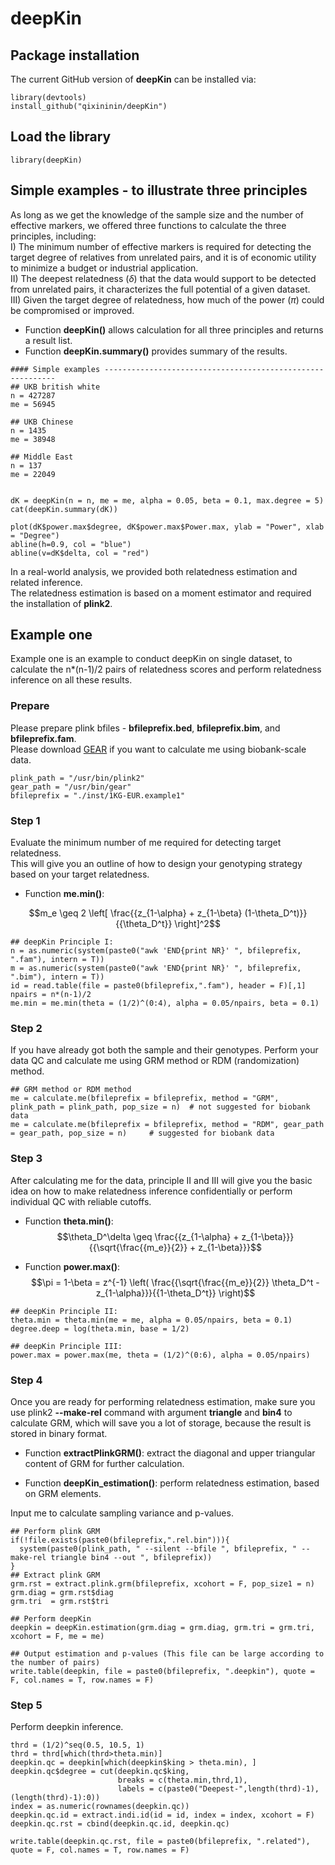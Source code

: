 
# deepKin

## Package installation
The current GitHub version of **deepKin** can be installed via:
```
library(devtools)
install_github("qixininin/deepKin")
```

## Load the library
```
library(deepKin)
```

## Simple examples - to illustrate three principles
As long as we get the knowledge of the sample size and the number of effective markers, we offered three functions to calculate the three principles, including:    
I) The minimum number of effective markers is required for detecting the target degree of relatives from unrelated pairs, and it is of economic utility to minimize a budget or industrial application.    
II) The deepest relatedness ($\delta$) that the data would support to be detected from unrelated pairs, it characterizes the full potential of a given dataset.    
III) Given the target degree of relatedness, how much of the power ($\pi$) could be compromised or improved.


- Function **deepKin()** allows calculation for all three principles and returns a result list.
- Function **deepKin.summary()** provides summary of the results.
```
#### Simple examples -----------------------------------------------------------
## UKB british white
n = 427287
me = 56945

## UKB Chinese
n = 1435
me = 38948

## Middle East
n = 137
me = 22049


dK = deepKin(n = n, me = me, alpha = 0.05, beta = 0.1, max.degree = 5)
cat(deepKin.summary(dK))

plot(dK$power.max$degree, dK$power.max$Power.max, ylab = "Power", xlab = "Degree")
abline(h=0.9, col = "blue")
abline(v=dK$delta, col = "red")
```

In a real-world analysis, we provided both relatedness estimation and related inference.    
The relatedness estimation is based on a moment estimator and required the installation of **plink2**.    

## Example one
Example one is an example to conduct deepKin on single dataset, to calculate the n*(n-1)/2 pairs of relatedness scores and perform relatedness inference on all these results.

### Prepare
Please prepare plink bfiles - **bfileprefix.bed**, **bfileprefix.bim**, and **bfileprefix.fam**.   
Please download [GEAR](https://github.com/gc5k/GEAR) if you want to calculate me using biobank-scale data.   
```
plink_path = "/usr/bin/plink2"
gear_path = "/usr/bin/gear"
bfileprefix = "./inst/1KG-EUR.example1"
```

### Step 1
Evaluate the minimum number of me required for detecting target relatedness.    
This will give you an outline of how to design your genotyping strategy based on your target relatedness.     
- Function **me.min()**:

$$m_e \geq 2 \left[ \frac{{z_{1-\alpha} + z_{1-\beta} (1-\theta_D^t)}}{{\theta_D^t}} \right]^2$$


```
## deepKin Principle I:  
n = as.numeric(system(paste0("awk 'END{print NR}' ", bfileprefix, ".fam"), intern = T))
m = as.numeric(system(paste0("awk 'END{print NR}' ", bfileprefix, ".bim"), intern = T))
id = read.table(file = paste0(bfileprefix,".fam"), header = F)[,1]
npairs = n*(n-1)/2
me.min = me.min(theta = (1/2)^(0:4), alpha = 0.05/npairs, beta = 0.1)
```

### Step 2
If you have already got both the sample and their genotypes. Perform your data QC and calculate me using GRM method or RDM (randomization) method.    

```
## GRM method or RDM method
me = calculate.me(bfileprefix = bfileprefix, method = "GRM", plink_path = plink_path, pop_size = n)  # not suggested for biobank data
me = calculate.me(bfileprefix = bfileprefix, method = "RDM", gear_path = gear_path, pop_size = n)     # suggested for biobank data
```

### Step 3
After calculating me for the data, principle II and III will give you the basic idea on how to make relatedness inference confidentially or perform individual QC with reliable cutoffs.    

- Function **theta.min()**:    
$$\theta_D^\delta \geq \frac{{z_{1-\alpha} + z_{1-\beta}}}{{\sqrt{\frac{{m_e}}{2}} + z_{1-\beta}}}$$  

- Function **power.max()**:    
$$\pi = 1-\beta = z^{-1} \left( \frac{{\sqrt{\frac{{m_e}}{2}} \theta_D^t - z_{1-\alpha}}}{{1-\theta_D^t}} \right)$$

```
## deepKin Principle II:
theta.min = theta.min(me = me, alpha = 0.05/npairs, beta = 0.1)
degree.deep = log(theta.min, base = 1/2)

## deepKin Principle III:
power.max = power.max(me, theta = (1/2)^(0:6), alpha = 0.05/npairs)
```

### Step 4
Once you are ready for performing relatedness estimation, make sure you use plink2 **--make-rel** command with argument **triangle** and **bin4** to calculate GRM, which will save you a lot of storage, because the result is stored in binary format.    

- Function **extractPlinkGRM()**: extract the diagonal and upper triangular content of GRM for further calculation.    

- Function **deepKin_estimation()**: perform relatedness estimation, based on GRM elements.    

Input me to calculate sampling variance and p-values.    


```
## Perform plink GRM
if(!file.exists(paste0(bfileprefix,".rel.bin"))){
  system(paste0(plink_path, " --silent --bfile ", bfileprefix, " --make-rel triangle bin4 --out ", bfileprefix))
}
## Extract plink GRM
grm.rst = extract.plink.grm(bfileprefix, xcohort = F, pop_size1 = n)
grm.diag = grm.rst$diag
grm.tri  = grm.rst$tri

## Perform deepKin
deepkin = deepKin.estimation(grm.diag = grm.diag, grm.tri = grm.tri, xcohort = F, me = me)

## Output estimation and p-values (This file can be large according to the number of pairs)
write.table(deepkin, file = paste0(bfileprefix, ".deepkin"), quote = F, col.names = T, row.names = F)
```

### Step 5
Perform deepkin inference.    
```
thrd = (1/2)^seq(0.5, 10.5, 1)
thrd = thrd[which(thrd>theta.min)]
deepkin.qc = deepkin[which(deepkin$king > theta.min), ]
deepkin.qc$degree = cut(deepkin.qc$king,
                        breaks = c(theta.min,thrd,1),
                        labels = c(paste0("Deepest-",length(thrd)-1), (length(thrd)-1):0))
index = as.numeric(rownames(deepkin.qc))
deepkin.qc.id = extract.indi.id(id = id, index = index, xcohort = F)
deepkin.qc.rst = cbind(deepkin.qc.id, deepkin.qc)

write.table(deepkin.qc.rst, file = paste0(bfileprefix, ".related"), quote = F, col.names = T, row.names = F)
```
